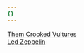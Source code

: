 ```yaml
---
{}
---
```

   
[Them Crooked Vultures](./Them%20Crooked%20Vultures.md)   
[Led Zeppelin](/not_created.md)